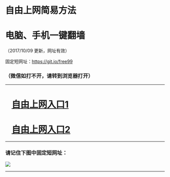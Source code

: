 ﻿# 自由上网简易方法

# 电脑、手机一键翻墙

（2017/10/09 更新，网址有效）

固定短网址：https://git.io/free99

### （微信如打不开，请转到浏览器打开）


***





# &nbsp;&nbsp; <a href="http://ft348412988.fwq-tz-1001.info/fwqtz01.html?t=100900130268 " target="_blank">自由上网入口1</a>
# &nbsp;&nbsp; <a href="http://ft46529989.fwq-tz-1002.info/fwqtz02.html?t=100900124406 " target="_blank">自由上网入口2</a>
***

### 请记住下图中固定短网址：

<img src="https://s3-us-west-2.amazonaws.com/fwq-1001/yjfq-20170905okok.png" /> 


***

